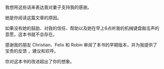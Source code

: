 我想用这些话来表达我对妻子支持我的感谢。 

她是你阅读这篇文章的原因。 

如果没有她的鼓励、对我的信任、帮助以及她在早上6点听我的机械键盘敲击声的意愿，这本书就不会存在。

感谢我的朋友 Christian、Felix 和 Robin 审阅了本书的早期版本，并为我提供了宝贵的反馈 ，建议和欢呼。 

你对这本书的改进超出了你的想象。 